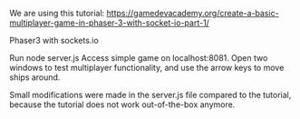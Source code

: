  We are using this tutorial: https://gamedevacademy.org/create-a-basic-multiplayer-game-in-phaser-3-with-socket-io-part-1/

 Phaser3 with sockets.io

Run node server.js
Access simple game on localhost:8081. Open two windows to test
multiplayer functionality, and use the arrow
keys to move ships around.

Small modifications were made in the server.js file compared to the
tutorial, because the tutorial does not work out-of-the-box anymore.

